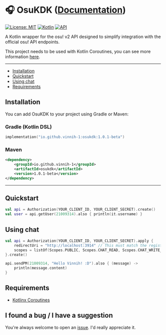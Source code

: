 # 🎧 OsuKDK ([Documentation](https://vinnih-1.github.io/osu-kotlin-sdk/))

[![License: MIT](https://img.shields.io/badge/License-MIT-blue.svg)](LICENSE)
[![Kotlin](https://img.shields.io/badge/Kotlin-2.2.0-blueviolet?logo=kotlin)](https://kotlinlang.org)
[![API](https://img.shields.io/badge/osu!%20API-v2-orange)](https://osu.ppy.sh/docs/index.html)

A Kotlin wrapper for the osu! v2 API designed to simplify integration with the official osu! API endpoints.

This project needs to be used with Kotlin Coroutines, you can see more information [here](https://github.com/Kotlin/kotlinx.coroutines).

---

- [Installation](https://github.com/Vinnih-1/osu-kotlin-sdk/tree/master?tab=readme-ov-file#installation)
- [Quickstart](https://github.com/Vinnih-1/osu-kotlin-sdk/tree/master?tab=readme-ov-file#quickstart)
- [Using chat](https://github.com/Vinnih-1/osu-kotlin-sdk/tree/master?tab=readme-ov-file#using-chat)
- [Requirements](https://github.com/Vinnih-1/osu-kotlin-sdk/tree/master?tab=readme-ov-file#requirements)

## Installation

You can add OsuKDK to your project using Gradle or Maven:

### Gradle (Kotlin DSL)

```kotlin
implementation("io.github.vinnih-1:osukdk:1.0.1-beta")
```

### Maven

```xml
<dependency>
    <groupId>io.github.vinnih-1</groupId>
    <artifactId>osukdk</artifactId>
    <version>1.0.1-beta</version>
</dependency>
```
---

## Quickstart

```kotlin
val api = Authorization(YOUR_CLIENT_ID, YOUR_CLIENT_SECRET).create()
val user = api.getUser(21009314).also { println(it.username) }
```

## Using chat

```kotlin
val api = Authorization(YOUR_CLIENT_ID, YOUR_CLIENT_SECRET).apply {
    redirectUri = "http://localhost:3914" // This must match the registered Application Callback URL exactly.
    scopes = listOf(Scopes.PUBLIC, Scopes.CHAT_READ, Scopes.CHAT_WRITE_MANAGE, Scopes.CHAT_WRITE)
}.create()

api.sendPM(21009314, "Hello Vinnih! :D").also { (message) ->
    println(message.content)
}
```

## Requirements

- [Kotlinx Coroutines](https://github.com/Kotlin/kotlinx.coroutines)

## I found a bug / I have a suggestion

You're always welcome to open an [issue](https://github.com/Vinnih-1/osu-kotlin-sdk/issues). I'd really appreciate it.